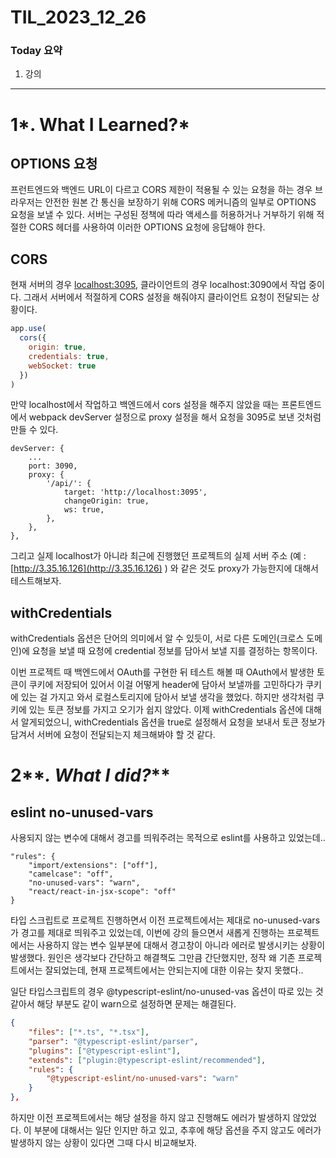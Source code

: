 # TIL_2023_12_26

### Today 요약

1. 강의

---

# 1*. What I Learned?*

## OPTIONS 요청

프런트엔드와 백엔드 URL이 다르고 CORS 제한이 적용될 수 있는 요청을 하는 경우 브라우저는 안전한 원본 간 통신을 보장하기 위해 CORS 메커니즘의 일부로 OPTIONS 요청을 보낼 수 있다. 서버는 구성된 정책에 따라 액세스를 허용하거나 거부하기 위해 적절한 CORS 헤더를 사용하여 이러한 OPTIONS 요청에 응답해야 한다.

## CORS

현재 서버의 경우 [localhost:3095](http://localhost:3095), 클라이언트의 경우 localhost:3090에서 작업 중이다. 그래서 서버에서 적절하게 CORS 설정을 해줘야지 클라이언트 요청이 전달되는 상황이다.

```jsx
app.use(
  cors({
    origin: true,
    credentials: true,
    webSocket: true
  })
)
```

만약 localhost에서 작업하고 백엔드에서 cors 설정을 해주지 않았을 때는 프론트엔드에서 webpack devServer 설정으로 proxy 설정을 해서 요청을 3095로 보낸 것처럼 만들 수 있다.

```
devServer: {
	...
	port: 3090,
	proxy: {
		'/api/': {
			target: 'http://localhost:3095',
			changeOrigin: true,
			ws: true,
		},
	},
},
```

그리고 실제 localhost가 아니라 최근에 진행했던 프로젝트의 실제 서버 주소 (예 : [http://3.35.16.126](http://3.35.16.126) ) 와 같은 것도 proxy가 가능한지에 대해서 테스트해보자.

## withCredentials

withCredentials 옵션은 단어의 의미에서 알 수 있듯이, 서로 다른 도메인(크로스 도메인)에 요청을 보낼 때 요청에 credential 정보를 담아서 보낼 지를 결정하는 항목이다.

이번 프로젝트 때 백엔드에서 OAuth를 구현한 뒤 테스트 해볼 때 OAuth에서 발생한 토큰이 쿠키에 저장되어 있어서 이걸 어떻게 header에 담아서 보낼까를 고민하다가 쿠키에 있는 걸 가지고 와서 로컬스토리지에 담아서 보낼 생각을 했었다. 하지만 생각처럼 쿠키에 있는 토큰 정보를 가지고 오기가 쉽지 않았다. 이제 withCredentials 옵션에 대해서 알게되었으니, withCredentials 옵션을 true로 설정해서 요청을 보내서 토큰 정보가 담겨서 서버에 요청이 전달되는지 체크해봐야 할 것 같다.

# 2**_. What I did?_**

## eslint no-unused-vars

사용되지 않는 변수에 대해서 경고를 띄워주려는 목적으로 eslint를 사용하고 있었는데..

```
"rules": {
	"import/extensions": ["off"],
	"camelcase": "off",
	"no-unused-vars": "warn",
	"react/react-in-jsx-scope": "off"
}
```

타입 스크립트로 프로젝트 진행하면서 이전 프로젝트에서는 제대로 no-unused-vars가 경고를 제대로 띄워주고 있었는데, 이번에 강의 들으면서 새롭게 진행하는 프로젝트에서는 사용하지 않는 변수 일부분에 대해서 경고창이 아니라 에러로 발생시키는 상황이 발생했다. 원인은 생각보다 간단하고 해결책도 그만큼 간단했지만, 정작 왜 기존 프로젝트에서는 잘되었는데, 현재 프로젝트에서는 안되는지에 대한 이유는 찾지 못했다..

일단 타입스크립트의 경우 @typescript-eslint/no-unused-vas 옵션이 따로 있는 것 같아서 해당 부분도 같이 warn으로 설정하면 문제는 해결된다.

```json
{
	"files": ["*.ts", "*.tsx"],
	"parser": "@typescript-eslint/parser",
	"plugins": ["@typescript-eslint"],
	"extends": ["plugin:@typescript-eslint/recommended"],
	"rules": {
		"@typescript-eslint/no-unused-vars": "warn"
	}
},
```

하지만 이전 프로젝트에서는 해당 설정을 하지 않고 진행해도 에러가 발생하지 않았었다. 이 부분에 대해서는 일단 인지만 하고 있고, 추후에 해당 옵션을 주지 않고도 에러가 발생하지 않는 상황이 있다면 그때 다시 비교해보자.
